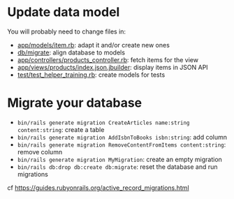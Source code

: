 # Update data model

You will probably need to change files in:
- [app/models/item.rb](../app/models/item.rb): adapt it and/or create new ones
- [db/migrate](../db/migrate): align database to models
- [app/controllers/products_controller.rb](../app/controllers/products_controller.rb): fetch items for the view
- [app/views/products/index.json.jbuilder](../app/views/products/index.json.jbuilder): display items in JSON API
- [test/test_helper_training.rb](../test/test_helper_training.rb): create models for tests

# Migrate your database

- `bin/rails generate migration CreateArticles name:string content:string`: create a table
- `bin/rails generate migration AddIsbnToBooks isbn:string`: add column
- `bin/rails generate migration RemoveContentFromItems content:string`: remove column
- `bin/rails generate migration MyMigration`: create an empty migration
- `bin/rails db:drop db:create db:migrate`: reset the database and run migrations

cf https://guides.rubyonrails.org/active_record_migrations.html
